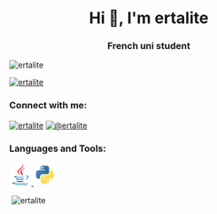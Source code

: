 <h1 align="center">Hi 👋, I'm ertalite</h1>
<h3 align="center">French uni student</h3>

<p align="left"> <img src="https://komarev.com/ghpvc/?username=ertalite&label=Profile%20views&color=0e75b6&style=flat" alt="ertalite" /> </p>

<p align="left"> <a href="https://github.com/ryo-ma/github-profile-trophy"><img src="https://github-profile-trophy.vercel.app/?username=ertalite" alt="ertalite" /></a> </p>

<h3 align="left">Connect with me:</h3>
<p align="left">
<a href="https://twitter.com/ertalite" target="blank"><img align="center" src="https://raw.githubusercontent.com/rahuldkjain/github-profile-readme-generator/master/src/images/icons/Social/twitter.svg" alt="ertalite" height="30" width="40" /></a>
<a href="https://discord.gg/@ertalite" target="blank"><img align="center" src="https://raw.githubusercontent.com/rahuldkjain/github-profile-readme-generator/master/src/images/icons/Social/discord.svg" alt="@ertalite" height="30" width="40" /></a>
</p>

<h3 align="left">Languages and Tools:</h3>
<p align="left"> <a href="https://www.java.com" target="_blank" rel="noreferrer"> <img src="https://raw.githubusercontent.com/devicons/devicon/master/icons/java/java-original.svg" alt="java" width="40" height="40"/> </a> <a href="https://www.python.org" target="_blank" rel="noreferrer"> <img src="https://raw.githubusercontent.com/devicons/devicon/master/icons/python/python-original.svg" alt="python" width="40" height="40"/> </a> </p>

<p>&nbsp;<img align="center" src="https://github-readme-stats.vercel.app/api?username=ertalite&show_icons=true&locale=en" alt="ertalite" /></p>

